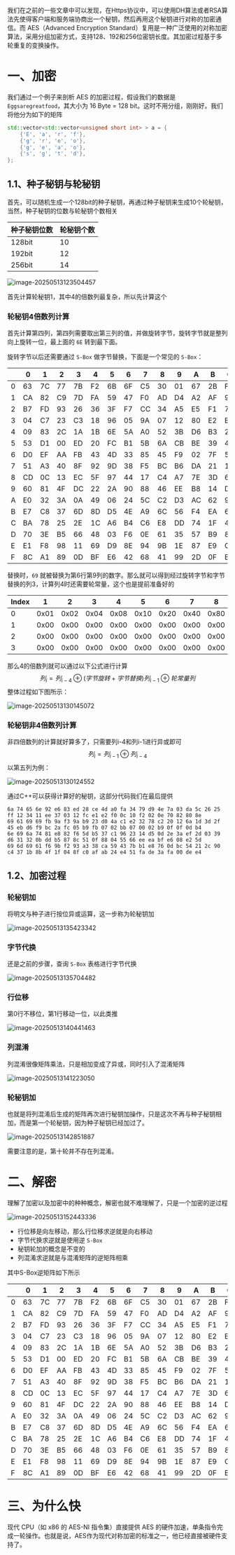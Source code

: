 我们在之前的一些文章中可以发现，在Https协议中，可以使用DH算法或者RSA算法先使得客户端和服务端协商出一个秘钥，然后再用这个秘钥进行对称的加密通信。而 AES（Advanced Encryption Standard）复用是一种广泛使用的对称加密算法，采用分组加密方式，支持128、192和256位密钥长度。其加密过程基于多轮重复的变换操作。

# 一、加密

我们通过一个例子来剖析 AES 的加密过程，假设我们的数据是 `Eggsaregreatfood`，其大小为 16 Byte =  128 bit。这时不用分组，刚刚好。我们将他分为如下的矩阵

```c++
std::vector<std::vector<unsigned short int> > a = {
    {'E', 'a', 'r', 'f'},
    {'g', 'r', 'e', 'o'},
    {'g', 'e', 'a', 'o'},
    {'s', 'g', 't', 'd'},
};
```

## 1.1、种子秘钥与轮秘钥

首先，可以随机生成一个128bit的种子秘钥，再通过种子秘钥来生成10个轮秘钥，当然，种子秘钥的位数与轮秘钥个数相关

| 种子秘钥位数 | 轮秘钥个数 |
| ------------ | ---------- |
| 128bit       | 10         |
| 192bit       | 12         |
| 256bit       | 14         |

![image-20250513123504457](README.assets/image-20250513123504457.png)

首先计算轮秘钥1，其中4的倍数列最复杂，所以先计算这个

### 轮秘钥4倍数列计算

首先计算第四列，第四列需要取出第三列的值，并做旋转字节，旋转字节就是整列向上旋转一位，最上面的 `6E` 转到最下面。

旋转字节以后还需要通过 `S-Box` 做字节替换，下面是一个常见的 `S-Box`：

|      | 0    | 1    | 2    | 3    | 4    | 5    | 6    | 7    | 8    | 9    | A    | B    | C    | D    | E    | F    |
| ---- | ---- | ---- | ---- | ---- | ---- | ---- | ---- | ---- | ---- | ---- | ---- | ---- | ---- | ---- | ---- | ---- |
| 0    | 63   | 7C   | 77   | 7B   | F2   | 6B   | 6F   | C5   | 30   | 01   | 67   | 2B   | FE   | D7   | AB   | 76   |
| 1    | CA   | 82   | C9   | 7D   | FA   | 59   | 47   | F0   | AD   | D4   | A2   | AF   | 9C   | A4   | 72   | C0   |
| 2    | B7   | FD   | 93   | 26   | 36   | 3F   | F7   | CC   | 34   | A5   | E5   | F1   | 71   | D8   | 31   | 15   |
| 3    | 04   | C7   | 23   | C3   | 18   | 96   | 05   | 9A   | 07   | 12   | 80   | E2   | EB   | 27   | B2   | 75   |
| 4    | 09   | 83   | 2C   | 1A   | 1B   | 6E   | 5A   | A0   | 52   | 3B   | D6   | B3   | 29   | E3   | 2F   | 84   |
| 5    | 53   | D1   | 00   | ED   | 20   | FC   | B1   | 5B   | 6A   | CB   | BE   | 39   | 4A   | 4C   | 58   | CF   |
| 6    | D0   | EF   | AA   | FB   | 43   | 4D   | 33   | 85   | 45   | F9   | 02   | 7F   | 50   | 3C   | 9F   | A8   |
| 7    | 51   | A3   | 40   | 8F   | 92   | 9D   | 38   | F5   | BC   | B6   | DA   | 21   | 10   | FF   | F3   | D2   |
| 8    | CD   | 0C   | 13   | EC   | 5F   | 97   | 44   | 17   | C4   | A7   | 7E   | 3D   | 64   | 5D   | 19   | 73   |
| 9    | 60   | 81   | 4F   | DC   | 22   | 2A   | 90   | 88   | 46   | EE   | B8   | 14   | DE   | 5E   | 0B   | DB   |
| A    | E0   | 32   | 3A   | 0A   | 49   | 06   | 24   | 5C   | C2   | D3   | AC   | 62   | 91   | 95   | E4   | 79   |
| B    | E7   | C8   | 37   | 6D   | 8D   | D5   | 4E   | A9   | 6C   | 56   | F4   | EA   | 65   | 7A   | AE   | 08   |
| C    | BA   | 78   | 25   | 2E   | 1C   | A6   | B4   | C6   | E8   | DD   | 74   | 1F   | 4B   | BD   | 8B   | 8A   |
| D    | 70   | 3E   | B5   | 66   | 48   | 03   | F6   | 0E   | 61   | 35   | 57   | B9   | 86   | C1   | 1D   | 9E   |
| E    | E1   | F8   | 98   | 11   | 69   | D9   | 8E   | 94   | 9B   | 1E   | 87   | E9   | CE   | 55   | 28   | DF   |
| F    | 8C   | A1   | 89   | 0D   | BF   | E6   | 42   | 68   | 41   | 99   | 2D   | 0F   | B0   | 54   | BB   | 16   |

替换时，`69` 就被替换为第6行第9列的数字。那么就可以得到经过旋转字节和字节替换的列3，计算列4时还需要轮常量，这个也是提前准备好的

| Index | 1    | 2    | 3    | 4    | 5    | 6    | 7    | 8    | 9    | 10   |
| ----- | ---- | ---- | ---- | ---- | ---- | ---- | ---- | ---- | ---- | ---- |
| 0     | 0x01 | 0x02 | 0x04 | 0x08 | 0x10 | 0x20 | 0x40 | 0x80 | 0x1B | 0x36 |
| 1     | 0x00 | 0x00 | 0x00 | 0x00 | 0x00 | 0x00 | 0x00 | 0x00 | 0x00 | 0x00 |
| 2     | 0x00 | 0x00 | 0x00 | 0x00 | 0x00 | 0x00 | 0x00 | 0x00 | 0x00 | 0x00 |
| 3     | 0x00 | 0x00 | 0x00 | 0x00 | 0x00 | 0x00 | 0x00 | 0x00 | 0x00 | 0x00 |

那么4的倍数列就可以通过以下公式进行计算
$$
列_{i} = 列_{i-4} \oplus (字节旋转+字节替换) 列_{i-1} \oplus 轮常量列
$$
整体过程如下图所示：

![image-20250513130145072](README.assets/image-20250513130145072.png)

### 轮秘钥非4倍数列计算

非四倍数列的计算就好算多了，只需要列i-4和列i-1进行异或即可
$$
列_{i} = 列_{i-1} \oplus 列_{i-4}
$$
以第五列为例：

![image-20250513130124552](README.assets/image-20250513130124552.png)

通过C++可以获得计算好的秘钥，这部分代码我们在最后提供

```shell
6a 74 65 6e 92 e6 83 ed 28 ce 4d a0 fa 34 79 d9 4e 7a 03 da 5c 26 25 ff 12 34 11 ee 37 03 12 fc e1 e2 f0 0c 10 f2 02 0e 70 82 80 8e
69 61 69 69 fb 9a f3 9a b9 23 d0 4a c1 e2 32 78 c2 20 12 6a 1d 3d 2f 45 eb d6 f9 bc 2a fc 05 b9 fb 07 02 bb 07 00 02 b9 0f 0f 0d b4
6e 69 6a 74 81 e8 82 f6 5d b5 37 c1 96 23 14 d5 0d 2e 3a ef 2d 03 39 d6 31 32 0b dd b5 87 8c 51 0f 88 04 55 66 ee ea bf e6 08 e2 5d
69 6d 69 61 f6 9b f2 93 a3 38 ca 59 43 7b b1 e8 76 0d bc 54 21 2c 90 c4 37 1b 8b 4f 1f 04 8f c0 af ab 24 e4 51 fa de 3a fa 00 de e4
```



## 1.2、加密过程

### 轮秘钥加

将明文与种子进行按位异或运算，这一步称为轮秘钥加

![image-20250513135423342](README.assets/image-20250513135423342.png)

### 字节代换

还是之前的步骤，查询 `S-Box` 表格进行字节代换

![image-20250513135704482](README.assets/image-20250513135704482.png)

### 行位移

第0行不移位，第1行移动一位，以此类推

![image-20250513140441463](README.assets/image-20250513140441463.png)

### 列混淆

列混淆很像矩阵乘法，只是相加变成了异或，同时引入了混淆矩阵

![image-20250513141223050](README.assets/image-20250513141223050.png)

### 轮秘钥加

也就是将列混淆后生成的矩阵再次进行秘钥加操作，只是这次不再与种子秘钥相加，而是第一个轮秘钥，因为种子秘钥已经加过了。

![image-20250513142851887](README.assets/image-20250513142851887-17471177325781.png)

需要注意的是，第十轮并不存在列混淆。





# 二、解密

理解了加密以及加密中的种种概念，解密也就不难理解了，只是一个加密的逆过程

![image-20250513152443336](README.assets/image-20250513152443336.png)



- 行位移是向左移动，那么行位移求逆就是向右移动
- 字节代换求逆就是使用逆 `S-Box`
- 秘钥轮加的概念是不变的
- 列混淆求逆就是与混淆矩阵的逆矩阵相乘



其中S-Box逆矩阵如下所示

|      | 0    | 1    | 2    | 3    | 4    | 5    | 6    | 7    | 8    | 9    | A    | B    | C    | D    | E    | F    |
| ---- | ---- | ---- | ---- | ---- | ---- | ---- | ---- | ---- | ---- | ---- | ---- | ---- | ---- | ---- | ---- | ---- |
| 0    | 63   | 7C   | 77   | 7B   | F2   | 6B   | 6F   | C5   | 30   | 01   | 67   | 2B   | FE   | D7   | AB   | 76   |
| 1    | CA   | 82   | C9   | 7D   | FA   | 59   | 47   | F0   | AD   | D4   | A2   | AF   | 9C   | A4   | 72   | C0   |
| 2    | B7   | FD   | 93   | 26   | 36   | 3F   | F7   | CC   | 34   | A5   | E5   | F1   | 71   | D8   | 31   | 15   |
| 3    | 04   | C7   | 23   | C3   | 18   | 96   | 05   | 9A   | 07   | 12   | 80   | E2   | EB   | 27   | B2   | 75   |
| 4    | 09   | 83   | 2C   | 1A   | 1B   | 6E   | 5A   | A0   | 52   | 3B   | D6   | B3   | 29   | E3   | 2F   | 84   |
| 5    | 53   | D1   | 00   | ED   | 20   | FC   | B1   | 5B   | 6A   | CB   | BE   | 39   | 4A   | 4C   | 58   | CF   |
| 6    | D0   | EF   | AA   | FB   | 43   | 4D   | 33   | 85   | 45   | F9   | 02   | 7F   | 50   | 3C   | 9F   | A8   |
| 7    | 51   | A3   | 40   | 8F   | 92   | 9D   | 38   | F5   | BC   | B6   | DA   | 21   | 10   | FF   | F3   | D2   |
| 8    | CD   | 0C   | 13   | EC   | 5F   | 97   | 44   | 17   | C4   | A7   | 7E   | 3D   | 64   | 5D   | 19   | 73   |
| 9    | 60   | 81   | 4F   | DC   | 22   | 2A   | 90   | 88   | 46   | EE   | B8   | 14   | DE   | 5E   | 0B   | DB   |
| A    | E0   | 32   | 3A   | 0A   | 49   | 06   | 24   | 5C   | C2   | D3   | AC   | 62   | 91   | 95   | E4   | 79   |
| B    | E7   | C8   | 37   | 6D   | 8D   | D5   | 4E   | A9   | 6C   | 56   | F4   | EA   | 65   | 7A   | AE   | 08   |
| C    | BA   | 78   | 25   | 2E   | 1C   | A6   | B4   | C6   | E8   | DD   | 74   | 1F   | 4B   | BD   | 8B   | 8A   |
| D    | 70   | 3E   | B5   | 66   | 48   | 03   | F6   | 0E   | 61   | 35   | 57   | B9   | 86   | C1   | 1D   | 9E   |
| E    | E1   | F8   | 98   | 11   | 69   | D9   | 8E   | 94   | 9B   | 1E   | 87   | E9   | CE   | 55   | 28   | DF   |
| F    | 8C   | A1   | 89   | 0D   | BF   | E6   | 42   | 68   | 41   | 99   | 2D   | 0F   | B0   | 54   | BB   | 16   |

# 三、为什么快

现代 CPU（如 x86 的 AES-NI 指令集）直接提供 AES 的硬件加速，单条指令完成一轮操作。也就是说，AES作为现代对称加密的标准之一，他已经直接被硬件支持了。

